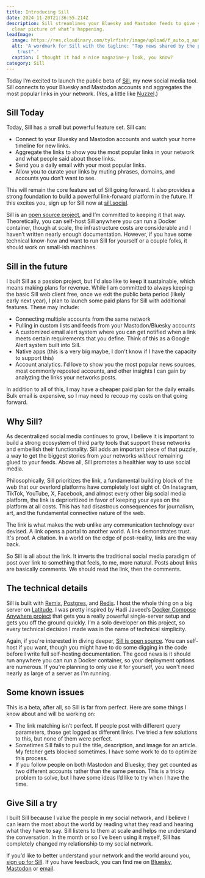 ```yaml
---
title: Introducing Sill
date: 2024-11-20T21:36:55.214Z
description: Sill streamlines your Bluesky and Mastodon feeds to give you a
  clear picture of what’s happening.
leadImage:
  image: https://res.cloudinary.com/tylrfishr/image/upload/f_auto,q_auto/c_fill,w_1200/v1732254117/Screenshot_2024-11-22_at_12.41.47_AM_huctxm.png
  alt: 'A wordmark for Sill with the tagline: "Top news shared by the people you
    trust".'
  caption: I thought it had a nice magazine-y look, you know?
category: Sill
---
```

Today I’m excited to launch the public beta of [Sill](https://sill.social), my new social media tool. Sill connects to your Bluesky and Mastodon accounts and aggregates the most popular links in your network. (Yes, a little like [Nuzzel](https://daringfireball.net/linked/2021/05/05/nuzzel).)

## Sill Today

Today, Sill has a small but powerful feature set. Sill can:

- Connect to your Bluesky and Mastodon accounts and watch your home timeline for new links.
- Aggregate the links to show you the most popular links in your network and what people said about those links.
- Send you a daily email with your most popular links.
- Allow you to curate your links by muting phrases, domains, and accounts you don’t want to see.

This will remain the core feature set of Sill going forward. It also provides a strong foundation to build a powerful link-forward platform in the future. If this excites you, sign up for Sill now at [sill.social](https://sill.social).

Sill is an [open source project](https://github.com/TylerFisher/sill/), and I’m committed to keeping it that way. Theoretically, you can self-host Sill anywhere you can run a Docker container, though at scale, the infrastructure costs are considerable and I haven’t written nearly enough documentation. However, if you have some technical know-how and want to run Sill for yourself or a couple folks, it should work on small-ish machines.

## Sill in the future

I built Sill as a passion project, but I'd also like to keep it sustainable, which means making plans for revenue. While I am committed to always keeping the basic Sill web client free, once we exit the public beta period (likely early next year), I plan to launch some paid plans for Sill with additional features. These may include:

- Connecting multiple accounts from the same network
- Pulling in custom lists and feeds from your Mastodon/Bluesky accounts
- A customized email alert system where you can get notified when a link meets certain requirements that you define. Think of this as a Google Alert system built into Sill.
- Native apps (this is a very big maybe, I don't know if I have the capacity to support this)
- Account analytics. I'd love to show you the most popular news sources, most commonly reposted accounts, and other insights I can gain by analyzing the links your networks posts.

In addition to all of this, I may have a cheaper paid plan for the daily emails. Bulk email is expensive, so I may need to recoup my costs on that going forward.

## Why Sill?

As decentralized social media continues to grow, I believe it is important to build a strong ecosystem of third party tools that support these networks and embellish their functionality. Sill adds an important piece of that puzzle, a way to get the biggest stories from your networks *without* remaining glued to your feeds. Above all, Sill promotes a healthier way to use social media.

Philosophically, Sill prioritizes the link, a fundamental building block of the web that our overlord platforms have completely lost sight of. On Instagram, TikTok, YouTube, X, Facebook, and almost every other big social media platform, the link is deprioritized in favor of keeping your eyes on the platform at all costs. This has had disastrous consequences for journalism, art, and the fundamental connective nature of the web.

The link is what makes the web unlike any communication technology ever devised. A link opens a portal to another world. A link demonstrates trust. It's proof. A citation. In a world on the edge of post-reality, links are the way back.

So Sill is all about the link. It inverts the traditional social media paradigm of post over link to something that feels, to me, more natural. Posts about links are basically comments. We should read the link, then the comments.

## The technical details

Sill is built with [Remix](https://remix.run), [Postgres](https://www.postgresql.org), and [Redis](https://redis.io). I host the whole thing on a big server on [Latitude](https://www.latitude.sh). I was pretty inspired by Hadi Javeed’s [Docker Compose Anywhere project](https://www.hadijaveed.me/2024/09/08/does-your-startup-really-need-complex-cloud-infrastructure/) that gets you a really powerful single-server setup and gets you off the ground quickly. I’m a solo developer on this project, so every technical decision I made was in the name of technical simplicity.

Again, if you're interested in diving deeper, [Sill is open source](https://github.com/TylerFisher/sill/). You can self-host if you want, though you might have to do some digging in the code before I write full self-hosting documentation. The good news is it should run anywhere you can run a Docker container, so your deployment options are numerous. If you're planning to only use it for yourself, you won't need nearly as large of a server as I'm running.

## Some known issues

This is a beta, after all, so Sill is far from perfect. Here are some things I know about and will be working on:

- The link matching isn’t perfect. If people post with different query parameters, those get logged as different links. I’ve tried a few solutions to this, but none of them were perfect.
- Sometimes Sill fails to pull the title, description, and image for an article. My fetcher gets blocked sometimes. I have some work to do to optimize this process.
- If you follow people on both Mastodon and Bluesky, they get counted as two different accounts rather than the same person. This is a tricky problem to solve, but I have some ideas I’d like to try when I have the time.

## Give Sill a try

I built Sill because I value the people in my social network, and I believe I can learn the most about the world by reading what they read and hearing what they have to say. Sill listens to them at scale and helps me understand the conversation. In the month or so I’ve been using it myself, Sill has completely changed my relationship to my social network.

If you’d like to better understand your network and the world around you, [sign up for Sill](https://sill.social). If you have feedback, you can find me on [Bluesky](https://bsky.app/profile/tylerjfisher.com), [Mastodon](https://social.tylerjfisher.com/@tylrfishr) or [email](mailto:tyler@sill.social).
